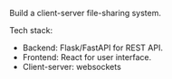 Build a client-server file-sharing system.

Tech stack:
- Backend: Flask/FastAPI for REST API.
- Frontend: React for user interface.
- Client-server: websockets
